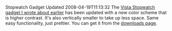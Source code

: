 Stopwatch Gadget Updated
2008-04-19T11:13:32
The [Vista Stopwatch gadget I wrote about earlier](/blog/post/2008/04/13/vista-sidebar-stopwatch-gadget) has been updated with a new color scheme that is higher contrast. It's also vertically smaller to take up less space. Same easy functionality, just prettier. You can get it from the [downloads page](/downloads).
